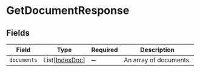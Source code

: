 # GetDocumentResponse


## Fields

| Field                                             | Type                                              | Required                                          | Description                                       |
| ------------------------------------------------- | ------------------------------------------------- | ------------------------------------------------- | ------------------------------------------------- |
| `documents`                                       | List[[IndexDoc](../../models/shared/indexdoc.md)] | :heavy_minus_sign:                                | An array of documents.                            |